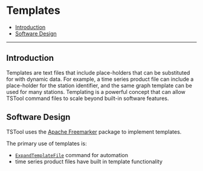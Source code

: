 # Templates #

* [Introduction](#itroduction)
* [Software Design](#software-design)

-----------------

## Introduction ##

Templates are text files that include place-holders that can be substituted for with dynamic data.
For example, a time series product file can include a place-holder for the station identifier,
and the same graph template can be used for many stations.
Templating is a powerful concept that can allow TSTool command files to scale beyond built-in software features.

## Software Design ##

TSTool uses the [Apache Freemarker](https://freemarker.apache.org/) package to implement templates.

The primary use of templates is:

* [`ExpandTemplateFile`](http://opencdss.state.co.us/tstool/latest/doc-user/command-ref/ExpandTemplateFile/ExpandTemplateFile/) command for automation
* time series product files have built in template functionality
